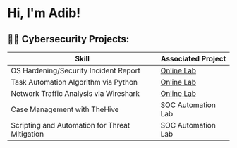 <h1>Hi, I'm Adib! </h1>

<h2>👨‍💻 Cybersecurity Projects:</h2>

| Skill                                         | Associated Project         |
|-----------------------------------------------|----------------------------|
| OS Hardening/Security Incident Report                           | <a href="https://github.com/adibazam/OS-Hardening-Lab/tree/main">Online Lab</a>|
| Task Automation Algorithm via Python| <a href="https://github.com/adibazam/Task-Automation-Algorithm-via-Python/blob/main/Python%20Task%20Automation%20Lab.ipynb">Online Lab</a>|
| Network Traffic Analysis via Wireshark      | <a href="https://github.com/adibazam/Network-Traffic-Analysis-via-Wireshark">Online Lab</a>|
| Case Management with TheHive                  | SOC Automation Lab|
| Scripting and Automation for Threat Mitigation | SOC Automation Lab|

